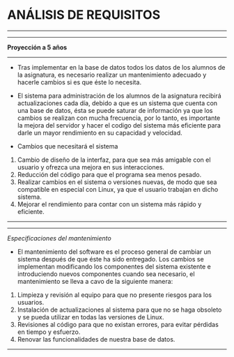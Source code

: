 # ANÁLISIS DE REQUISITOS
---
---
 **Proyección a 5 años**

---

* Tras implementar en la base de datos todos los datos de los alumnos de la asignatura, es necesario realizar un mantenimiento adecuado y hacerle cambios si es que éste lo necesita.

* El sistema para administración de los alumnos de la asignatura recibirá actualizaciones cada día, debido a que es un sistema que cuenta con una base de datos, ésta se puede saturar de información ya que los cambios se realizan con mucha frecuencia, por lo tanto, es importante la mejora del servidor y hacer el codigo del sistema más eficiente para darle un mayor rendimiento en su capacidad y velocidad.

* Cambios que necesitará el sistema
1. Cambio de diseño de la interfaz, para que sea más amigable con el usuario y ofrezca una mejora en sus interacciones.
2. Reducción del código para que  el programa sea menos pesado.
3. Realizar cambios en el sistema o versiones nuevas, de modo que sea compatible en especial con Linux, ya que el usuario trabajan en dicho sistema.
4. Mejorar el rendimiento para contar con un sistema más rápido y eficiente.

---
---

*Especificaciones del mantenimiento*

* El mantenimiento del software es el proceso general de cambiar un sistema después de que éste ha sido entregado. Los cambios se implementan modificando los componentes del sistema existente e introduciendo nuevos componentes cuando sea necesario, el mantenimiento se lleva a cavo de la siguiente manera:

1.  Limpieza y revisión al equipo para que no presente riesgos para los usuarios.
2.  Instalación de actualizaciones al sistema para que no se haga obsoleto y se pueda utilizar en todas las versiones de Linux.
3.  Revisiones al código para que no existan errores, para evitar pérdidas en tiempo y esfuerzo.
4.  Renovar las funcionalidades de nuestra base de datos.
---
